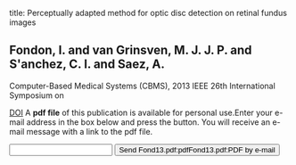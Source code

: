 title: Perceptually adapted method for optic disc detection on retinal fundus images

## Fondon, I. and van Grinsven, M. J. J. P. and S'anchez, C. I. and Saez, A.
Computer-Based Medical Systems (CBMS), 2013 IEEE 26th International Symposium on

<a href="https://doi.org/10.1109/CBMS.2013.6627802">DOI</a>
A <b>pdf file</b> of this publication is available for personal use.Enter your e-mail address in the box below and press the button. You will receive an e-mail message with a link to the pdf file.
<form action="sender.php">  <input type="text" name="email">  <input type="submit" value="Send Fond13.pdf:pdfFond13.pdf:PDF by e-mail"></form>